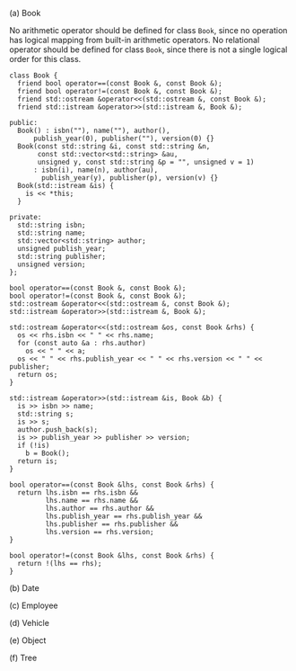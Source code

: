 (a) Book

No arithmetic operator should be defined for class `Book`, since no operation has logical mapping from built-in arithmetic operators. No relational operator should be defined for class `Book`, since there is not a single logical order for this class.

    class Book {
      friend bool operator==(const Book &, const Book &);
      friend bool operator!=(const Book &, const Book &);
      friend std::ostream &operator<<(std::ostream &, const Book &);
      friend std::istream &operator>>(std::istream &, Book &);

    public:
      Book() : isbn(""), name(""), author(),
          publish_year(0), publisher(""), version(0) {}
      Book(const std::string &i, const std::string &n,
           const std::vector<std::string> &au,
           unsigned y, const std::string &p = "", unsigned v = 1)
          : isbn(i), name(n), author(au),
            publish_year(y), publisher(p), version(v) {}
      Book(std::istream &is) {
        is << *this;
      }

    private:
      std::string isbn;
      std::string name;
      std::vector<std::string> author;
      unsigned publish_year;
      std::string publisher;
      unsigned version;
    };

    bool operator==(const Book &, const Book &);
    bool operator!=(const Book &, const Book &);
    std::ostream &operator<<(std::ostream &, const Book &);
    std::istream &operator>>(std::istream &, Book &);

    std::ostream &operator<<(std::ostream &os, const Book &rhs) {
      os << rhs.isbn << " " << rhs.name;
      for (const auto &a : rhs.author)
        os << " " << a;
      os << " " << rhs.publish_year << " " << rhs.version << " " << publisher;
      return os;
    }

    std::istream &operator>>(std::istream &is, Book &b) {
      is >> isbn >> name;
      std::string s;
      is >> s;
      author.push_back(s);
      is >> publish_year >> publisher >> version;
      if (!is)
        b = Book();
      return is;
    }

    bool operator==(const Book &lhs, const Book &rhs) {
      return lhs.isbn == rhs.isbn &&
             lhs.name == rhs.name &&
             lhs.author == rhs.author &&
             lhs.publish_year == rhs.publish_year &&
             lhs.publisher == rhs.publisher &&
             lhs.version == rhs.version;
    }

    bool operator!=(const Book &lhs, const Book &rhs) {
      return !(lhs == rhs);
    }

(b) Date

(c) Employee

(d) Vehicle

(e) Object

(f) Tree

